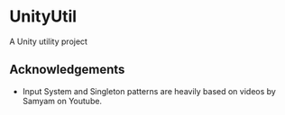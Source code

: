 # UnityUtil
A Unity utility project

## Acknowledgements
- Input System and Singleton patterns are heavily based on videos by Samyam on Youtube.
